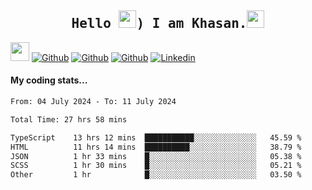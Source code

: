 <h2 align='center'><samp><strong>Hello <img src="https://media.giphy.com/media/hvRJCLFzcasrR4ia7z/giphy.gif" width="28px" height="28px">) I am Khasan.<img height="28px" src="https://emojis.slackmojis.com/emojis/images/1531849430/4246/blob-sunglasses.gif?1531849430"></strong></samp></h2>

<img src="https://media.giphy.com/media/WUlplcMpOCEmTGBtBW/giphy.gif" width="30">  [![Github](https://img.shields.io/github/followers/khasanrashidov?label=Follow%20Me&style=social)](https://github.com/khasanrashidov)  [![Github](https://img.shields.io/github/stars/khasanrashidov?affiliations=OWNER&style=social)](https://github.com/khasanrashidov)  [![Github](https://img.shields.io/github/watchers/khasanrashidov/khasanrashidov?style=social)](https://github.com/khasanrashidov) [![Linkedin](https://img.shields.io/badge/LinkedIn-Khasan%20Rashidov-blue?logo=Linkedin&logoColor=blue&labelColor=black&style=flat-square)](https://www.linkedin.com/in/khasanr)  

#### My coding stats...
<!--START_SECTION:waka-->

```txt
From: 04 July 2024 - To: 11 July 2024

Total Time: 27 hrs 58 mins

TypeScript    13 hrs 12 mins  ███████████░░░░░░░░░░░░░░   45.59 %
HTML          11 hrs 14 mins  ██████████░░░░░░░░░░░░░░░   38.79 %
JSON          1 hr 33 mins    █░░░░░░░░░░░░░░░░░░░░░░░░   05.38 %
SCSS          1 hr 30 mins    █░░░░░░░░░░░░░░░░░░░░░░░░   05.21 %
Other         1 hr            █░░░░░░░░░░░░░░░░░░░░░░░░   03.50 %
```

<!--END_SECTION:waka-->

<!---
khasanrashidov/khasanrashidov is a ✨ special ✨ repository because its `README.md` (this file) appears on your GitHub profile.
You can click the Preview link to take a look at your changes.
--->
